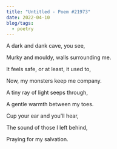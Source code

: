 ```yaml
---
title: "Untitled - Poem #21973"
date: 2022-04-10
blog/tags:
  - poetry
---
```


A dark and dank cave, you see,

Murky and mouldy, walls surrounding me.

It feels safe, or at least, it used to,

Now, my monsters keep me company.

A tiny ray of light seeps through,

A gentle warmth between my toes.

Cup your ear and you'll hear,

The sound of those I left behind,

Praying for my salvation.
